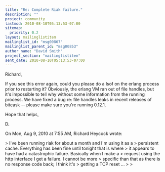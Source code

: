 ```yaml
---
title: "Re: Complete Riak failure."
description: ""
project: community
lastmod: 2010-08-10T05:13:53-07:00
sitemap:
  priority: 0.2
layout: mailinglistitem
mailinglist_id: "msg00867"
mailinglist_parent_id: "msg00853"
author_name: "David Smith"
project_section: "mailinglistitem"
sent_date: 2010-08-10T05:13:53-07:00
---
```



Richard,

If you see this error again, could you please do a lsof on the erlang
process prior to restarting it? Obviously, the erlang VM ran out of file
handles, but it's impossible to tell why without some information from the
running process. We have fixed a bug re: file handles leaks in recent
releases of bitcask -- please make sure you're running 0.12.1.

Hope that helps,

D.

On Mon, Aug 9, 2010 at 7:55 AM, Richard Heycock  wrote:

&gt; I've been running riak for about a month and I'm using it as a
&gt; persistent cache. Everything has been fine until tonight that is where
&gt; it appears to have had a catastrophic failure. Basically when I make a
&gt; request using the http interface I get a failure. I cannot be more
&gt; specific than that as there is no response code back; I think it's
&gt; getting a TCP reset ...
&gt;
&gt;
